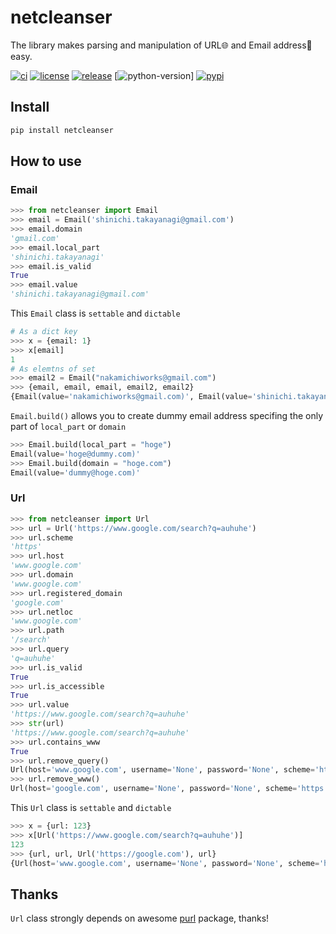 # netcleanser

The library makes parsing and manipulation of URL🌐 and Email address📧 easy.

[![ci](https://github.com/y-bar/netcleanser/actions/workflows/ci.yml/badge.svg)](https://github.com/y-bar/netcleanser/actions/workflows/ci.yml)
[![license](https://img.shields.io/github/license/y-bar/netcleanser.svg)](https://github.com/y-bar/netcleanser/blob/master/LICENSE)
[![release](https://img.shields.io/github/release/y-bar/netcleanser.svg)](https://github.com/y-bar/netcleanser/releases/latest)
[![python-version](https://img.shields.io/badge/python-3.7+-blue.svg)]
[![pypi](https://img.shields.io/pypi/v/netcleanser?color=%2334D058&label=pypi%20package)](https://pypi.org/project/netcleanser)

## Install

```bash
pip install netcleanser
```

## How to use

### Email 

```python
>>> from netcleanser import Email
>>> email = Email('shinichi.takayanagi@gmail.com')
>>> email.domain
'gmail.com'
>>> email.local_part
'shinichi.takayanagi'
>>> email.is_valid
True
>>> email.value
'shinichi.takayanagi@gmail.com'
```

This `Email` class is `settable` and `dictable`
```python
# As a dict key
>>> x = {email: 1}
>>> x[email]
1
# As elemtns of set
>>> email2 = Email("nakamichiworks@gmail.com")
>>> {email, email, email, email2, email2}
{Email(value='nakamichiworks@gmail.com)', Email(value='shinichi.takayanagi@gmail.com)'}
```

`Email.build()` allows you to create dummy email address specifing the only part of `local_part` or `domain`

```python
>>> Email.build(local_part = "hoge")
Email(value='hoge@dummy.com)'
>>> Email.build(domain = "hoge.com")
Email(value='dummy@hoge.com)'
```

### Url

```python
>>> from netcleanser import Url
>>> url = Url('https://www.google.com/search?q=auhuhe')
>>> url.scheme
'https'
>>> url.host
'www.google.com'
>>> url.domain
'www.google.com'
>>> url.registered_domain
'google.com'
>>> url.netloc
'www.google.com'
>>> url.path
'/search'
>>> url.query
'q=auhuhe'
>>> url.is_valid
True
>>> url.is_accessible
True
>>> url.value
'https://www.google.com/search?q=auhuhe'
>>> str(url)
'https://www.google.com/search?q=auhuhe'
>>> url.contains_www
True
>>> url.remove_query()
Url(host='www.google.com', username='None', password='None', scheme='https', port='None', path='/search', query='', fragment='')
>>> url.remove_www()
Url(host='google.com', username='None', password='None', scheme='https', port='None', path='/search', query='q=auhuhe', fragment='')
```

This `Url` class is `settable` and `dictable`
```python
>>> x = {url: 123}
>>> x[Url('https://www.google.com/search?q=auhuhe')]
123
>>> {url, url, Url('https://google.com'), url}
{Url(host='www.google.com', username='None', password='None', scheme='https', port='None', path='/search', query='q=auhuhe', fragment=''), Url(host='google.com', username='None', password='None', scheme='https', port='None', path='', query='', fragment='')}
```

## Thanks
`Url` class strongly depends on awesome [purl](https://github.com/codeinthehole/purl) package, thanks!
